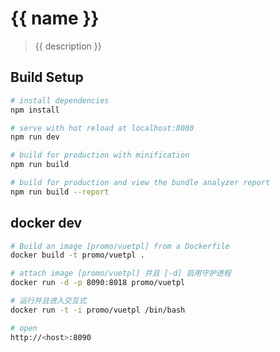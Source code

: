 # {{ name }}

> {{ description }}

## Build Setup

``` bash
# install dependencies
npm install

# serve with hot reload at localhost:8080
npm run dev

# build for production with minification
npm run build

# build for production and view the bundle analyzer report
npm run build --report
```

## docker dev

``` bash
# Build an image [promo/vuetpl] from a Dockerfile
docker build -t promo/vuetpl .

# attach image [promo/vuetpl] 并且 [-d] 启用守护进程
docker run -d -p 8090:8018 promo/vuetpl

# 运行并且进入交互式
docker run -t -i promo/vuetpl /bin/bash

# open
http://<host>:8090
```
